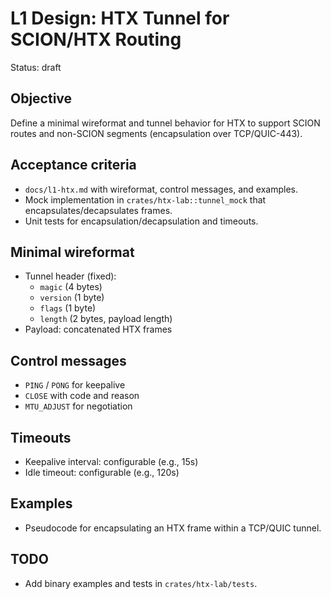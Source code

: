 # L1 Design: HTX Tunnel for SCION/HTX Routing

Status: draft

Objective
--------
Define a minimal wireformat and tunnel behavior for HTX to support SCION routes and non-SCION segments (encapsulation over TCP/QUIC-443).

Acceptance criteria
-------------------
- `docs/l1-htx.md` with wireformat, control messages, and examples.
- Mock implementation in `crates/htx-lab::tunnel_mock` that encapsulates/decapsulates frames.
- Unit tests for encapsulation/decapsulation and timeouts.

Minimal wireformat
------------------
- Tunnel header (fixed):
  - `magic` (4 bytes)
  - `version` (1 byte)
  - `flags` (1 byte)
  - `length` (2 bytes, payload length)
- Payload: concatenated HTX frames

Control messages
----------------
- `PING` / `PONG` for keepalive
- `CLOSE` with code and reason
- `MTU_ADJUST` for negotiation

Timeouts
--------
- Keepalive interval: configurable (e.g., 15s)
- Idle timeout: configurable (e.g., 120s)

Examples
--------
- Pseudocode for encapsulating an HTX frame within a TCP/QUIC tunnel.

TODO
----
- Add binary examples and tests in `crates/htx-lab/tests`.
